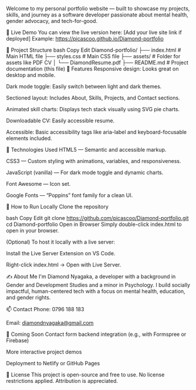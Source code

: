 Welcome to my personal portfolio website — built to showcase my projects, skills, and journey as a software developer passionate about mental health, gender advocacy, and tech-for-good.

🔗 Live Demo
You can view the live version here: [Add your live site link if deployed]
Example: https://picascoo.github.io/Diamond-portfolio

📁 Project Structure
bash
Copy
Edit
Diamond-portfolio/
├── index.html          # Main HTML file
├── styles.css          # Main CSS file
├── assets/             # Folder for assets like PDF CV
│   └── DiamondResume.pdf
├── README.md           # Project documentation (this file)
🎯 Features
Responsive design: Looks great on desktop and mobile.

Dark mode toggle: Easily switch between light and dark themes.

Sectioned layout: Includes About, Skills, Projects, and Contact sections.

Animated skill charts: Displays tech stack visually using SVG pie charts.

Downloadable CV: Easily accessible resume.

Accessible: Basic accessibility tags like aria-label and keyboard-focusable elements included.

💼 Technologies Used
HTML5 — Semantic and accessible markup.

CSS3 — Custom styling with animations, variables, and responsiveness.

JavaScript (vanilla) — For dark mode toggle and dynamic charts.

Font Awesome — Icon set.

Google Fonts — “Poppins” font family for a clean UI.

📌 How to Run Locally
Clone the repository

bash
Copy
Edit
git clone https://github.com/picascoo/Diamond-portfolio.git
cd Diamond-portfolio
Open in Browser
Simply double-click index.html to open in your browser.

(Optional) To host it locally with a live server:

Install the Live Server Extension on VS Code.

Right-click index.html → Open with Live Server.

✍️ About Me
I'm Diamond Nyagaka, a developer with a background in Gender and Development Studies and a minor in Psychology. I build socially impactful, human-centered tech with a focus on mental health, education, and gender rights.

📫 Contact
Phone: 0796 188 183

Email: diamondnyagaka@gmail.com

🚀 Coming Soon
Contact form backend integration (e.g., with Formspree or Firebase)

More interactive project demos

Deployment to Netlify or GitHub Pages

📝 License
This project is open-source and free to use. No license restrictions applied. Attribution is appreciated.
